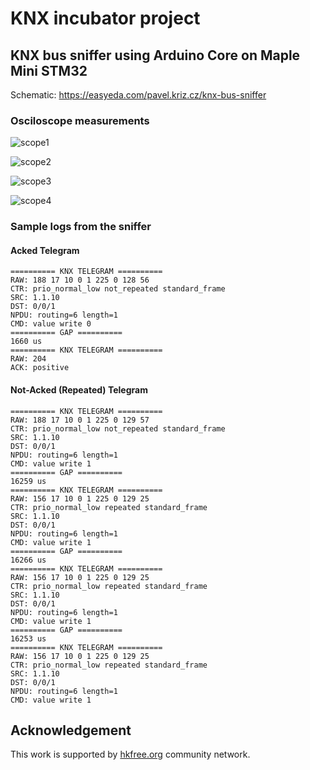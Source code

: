 # KNX incubator project

## KNX bus sniffer using Arduino Core on Maple Mini STM32

Schematic: https://easyeda.com/pavel.kriz.cz/knx-bus-sniffer

### Osciloscope measurements

![scope1](doc/scope1.png?raw=true)

![scope2](doc/scope2.png?raw=true)

![scope3](doc/scope3.png?raw=true)

![scope4](doc/scope4.png?raw=true)

### Sample logs from the sniffer

#### Acked Telegram
```
========== KNX TELEGRAM ==========
RAW: 188 17 10 0 1 225 0 128 56 
CTR: prio_normal_low not_repeated standard_frame
SRC: 1.1.10
DST: 0/0/1
NPDU: routing=6 length=1
CMD: value write 0
========== GAP ==========
1660 us
========== KNX TELEGRAM ==========
RAW: 204 
ACK: positive
```

#### Not-Acked (Repeated) Telegram
```
========== KNX TELEGRAM ==========
RAW: 188 17 10 0 1 225 0 129 57 
CTR: prio_normal_low not_repeated standard_frame
SRC: 1.1.10
DST: 0/0/1
NPDU: routing=6 length=1
CMD: value write 1
========== GAP ==========
16259 us
========== KNX TELEGRAM ==========
RAW: 156 17 10 0 1 225 0 129 25 
CTR: prio_normal_low repeated standard_frame
SRC: 1.1.10
DST: 0/0/1
NPDU: routing=6 length=1
CMD: value write 1
========== GAP ==========
16266 us
========== KNX TELEGRAM ==========
RAW: 156 17 10 0 1 225 0 129 25 
CTR: prio_normal_low repeated standard_frame
SRC: 1.1.10
DST: 0/0/1
NPDU: routing=6 length=1
CMD: value write 1
========== GAP ==========
16253 us
========== KNX TELEGRAM ==========
RAW: 156 17 10 0 1 225 0 129 25 
CTR: prio_normal_low repeated standard_frame
SRC: 1.1.10
DST: 0/0/1
NPDU: routing=6 length=1
CMD: value write 1
```

## Acknowledgement

This work is supported by [hkfree.org](http://www.hkfree.org) community network.